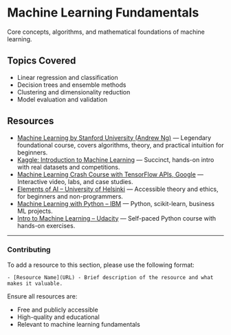 # Machine Learning Fundamentals
Core concepts, algorithms, and mathematical foundations of machine learning.

## Topics Covered
- Linear regression and classification
- Decision trees and ensemble methods
- Clustering and dimensionality reduction
- Model evaluation and validation

## Resources

- [Machine Learning by Stanford University (Andrew Ng)](https://www.coursera.org/learn/machine-learning) — Legendary foundational course, covers algorithms, theory, and practical intuition for beginners.
- [Kaggle: Introduction to Machine Learning](https://www.kaggle.com/learn/intro-to-machine-learning) — Succinct, hands-on intro with real datasets and competitions.
- [Machine Learning Crash Course with TensorFlow APIs, Google](https://developers.google.com/machine-learning/crash-course) — Interactive video, labs, and case studies.
- [Elements of AI – University of Helsinki](https://www.elementsofai.com/) — Accessible theory and ethics, for beginners and non-programmers.
- [Machine Learning with Python – IBM](https://www.coursera.org/learn/machine-learning-with-python) — Python, scikit-learn, business ML projects.
- [Intro to Machine Learning – Udacity](https://www.udacity.com/course/intro-to-machine-learning--ud120) — Self-paced Python course with hands-on exercises.

---

### Contributing
To add a resource to this section, please use the following format:
```
- [Resource Name](URL) - Brief description of the resource and what makes it valuable.
```

Ensure all resources are:
- Free and publicly accessible
- High-quality and educational
- Relevant to machine learning fundamentals
